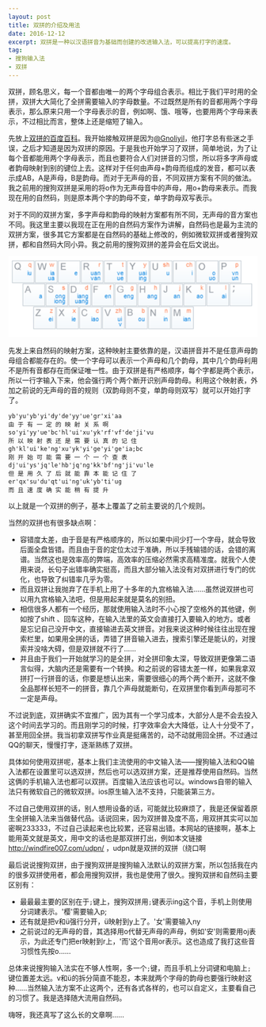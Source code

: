 ```yaml
---
layout: post
title: 双拼的介绍及用法
date: 2016-12-12
excerpt: 双拼是一种以汉语拼音为基础而创建的改进输入法，可以提高打字的速度。
tag: 
- 搜狗输入法
- 双拼
---
```


双拼，顾名思义，每一个音都由唯一的两个字母组合表示。相比于我们平时用的全拼，双拼大大简化了全拼需要输入的字母数量。不过既然是所有的音都用两个字母表示，那么原来只用一个字母表示的音，例如啊、饿、哦等，也要用两个字母来表示，不过相比而言，整体上还是缩短了输入。

先放上[双拼的百度百科](http://baike.baidu.com/link?url=346b_CPLxEzB-IyD0qcceesbUv9AH-bZvqGMFvczZvP_lwH7nuFii_bmVB8hThJ2T9SPNISp56ciQXsXWI0W9APOj4IL1cdb7Qh8a5EoZyW)。我开始接触双拼是因为[@Gnoliyil](http://space.bilibili.com/7119/)，他打字总有些迷之手误，之后才知道是因为双拼的原因。于是我也开始学习了双拼，简单地说，为了让每个音都能用两个字母表示，而且也要符合人们对拼音的习惯，所以将多字声母或者韵母映射到别的键位上去。这样对于任何由声母+韵母而组成的发音，都可以表示成AB，A是声母，B是韵母。而对于无声母的音，不同双拼方案有不同的做法。我之前用的搜狗双拼是采用的将o作为无声母音中的声母，用o+韵母来表示。而我现在用的自然码，则是原本两个字的韵母不变，单字韵母双写表示。

对于不同的双拼方案，多字声母和韵母的映射方案都有所不同，无声母的音方案也不同。我这里主要以我现在正在用的自然码方案作为讲解，自然码也是最为主流的双拼方案，很多其它方案都是在自然码的基础上修改的，例如微软双拼或者搜狗双拼，都和自然码大同小异。我之前用的搜狗双拼的差异会在后文说出。

![0008](../img/0008.png)

先发上来自然码的映射方案，这种映射主要依靠的是，汉语拼音并不是任意声母韵母组合都能存在的。使一个字母可以表示一个声母和几个韵母，其中几个韵母利用不是所有音都存在而保证唯一性。由于双拼是有严格顺序，每个字都是两个表示，所以一行字输入下来，他会强行两个两个断开识别声母韵母。利用这个映射表，外加之前说的无声母的音的规则（双韵母则不变，单韵母则双写）就可以开始打字了。

```
yb'yu'yb'yi'dy'de'yy'ue'gr'xi'aa
由 于 有 一 定 的 映 射 关 系 啊
so'yi'yy'ue'bc'hl'ui'xu'yk'rf'vf'de'ji'vu
所 以 映 射 表 还 是 需 要 认 真 的 记 住
gh'kl'ui'ke'ng'xu'yk'yi'ge'yi'ge'ia;bc
刚 开 始 可 能 需 要 一 个 一 个 查 表
dj'ui'ys'jq'le'hb'jq'ng'kk'bf'ng'ji'vu'le
但 是 用 久 了 后 就 能 靠 本 能 记 住 了
er'qx'su'du'qt'ui'ng'uk'yb'ti'ug
而 且 速 度 确 实 能 稍 有 提 升
```

以上就是一个双拼的例子，基本上覆盖了之前主要说的几个规则。

当然的双拼也有很多缺点啊：

* 容错度太差，由于音是有严格顺序的，所以如果中间少打一个字母，就会导致后面全盘皆错。而且由于音的定位太过于准确，所以手残输错的话，会错的离谱。当然这也是效率高的弊端，高效率的压缩必然需求高精准度。就我个人使用来说，长句子出错率确实挺高，而且大部分输入法没有对双拼进行专门的优化，也导致了纠错率几乎为零。
* 而且双拼让我抛弃了在手机上用了十多年的九宫格输入法……虽然说双拼也可以用九宫格输入法吧，但是用起来就是莫名的别扭。
* 相信很多人都有一个经历，那就使用输入法时不小心按了空格外的其他键，例如按了shift 、回车这种，在输入法里的英文会直接打入要输入的地方。或者是忘记自己没开中文，直接输进去英文拼音。对我来说这种时候往往出现在搜索栏里，如果用全拼的话，弄错了拼音输入进去，搜索引擎还是能认的，对搜索并没啥大碍，但是双拼就不行了……
* 并且由于我们一开始就学习的是全拼，对全拼印象太深，导致双拼更像第二语言似得，大脑内还是需要有一个转换。和之前说的容错太差一样，如果我拿双拼打一行拼音的话，你要是想认出来，需要很细心的两个两个断开，这就不像全品那样长短不一的拼音，靠几个声母就能断句，在双拼里你看到声母那可不一定是声母。

不过说到底，双拼确实不宜推广，因为其有一个学习成本，大部分人是不会去投入这个时间去学习的。而且刚学习的时候，打字效率会大大降低，让人十分受不了，甚至用回全拼。我当初拿双拼写作业真是挺痛苦的，动不动就用回全拼。不过通过QQ的聊天，慢慢打字，逐渐熟练了双拼。

具体如何使用双拼呢，基本上我们主流使用的中文输入法——搜狗输入法和QQ输入法都在设置里可以选双拼，然后也可以选双拼方案，还是推荐使用自然码。当然这俩的手机输入法也都可以双拼。百度输入法应该也可以。windows自带的输入法只有微软自己的微软双拼。ios原生输入法不支持，只能装第三方。

不过自己使用双拼的话，别人想用设备的话，可能就比较麻烦了，我是还保留着原生全拼输入法来当做替代品。话说回来，因为双拼普及度不高，用双拼其实可以加密啊233333，不过自己读起来也比较累，还容易出错。本网站的链接啊，基本上能用英文就是英文，用中文的话也是那双拼打出，例如本文链接 <http://windfire007.com/udpn/> ，udpn就是双拼的双拼（绕口啊

最后说说搜狗双拼，由于搜狗双拼是搜狗输入法默认的双拼方案，所以包括我在内的很多双拼使用者，都会用搜狗双拼，我也是使用了很久。搜狗双拼和自然码主要区别有：

* 最最最主要的区别在于`;`键上，搜狗双拼用`;`键表示ing这个音，手机上则使用分词建表示。'樱'需要输入p;
* 还有就是把v和ü强行分开，ü映射到y上了。'女'需要输入ny
* 之前说过的无声母的音，其选择用o代替无声母的声母，例如'安'则需要用oj表示，为此还专门把er映射到r上，'而'这个音用or表示。这也造成了我打这些音习惯性先按o……

总体来说搜狗输入法实在不够人性啊，多一个`;`键，而且手机上分词键和电脑上`;`键位置差太远。v和ü的拆分简直不能忍，本来就两个字母的韵母也要强行映射这种……当然输入法方案不止这两个，还有各式各样的，也可以自定义，主要看自己的习惯了。我是选择随大流用自然码。

嗨呀，我还真写了这么长的文章啊……